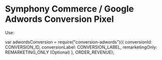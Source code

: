 # Symphony Commerce / Google Adwords Conversion Pixel

Use:

var adwordsConversion = require("conversion-adwords")({
	conversionId: CONVERSION_ID,
	conversionLabel: CONVERSION_LABEL,
	remarketingOnly: REMARKETING_ONLY (Optional)
}, ORDER_REVENUE);
